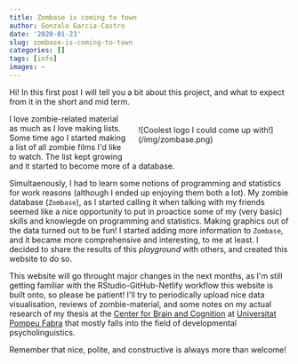 ```yaml
---
title: Zombase is coming to town
author: Gonzalo Garcia-Castro
date: '2020-01-23'
slug: zombase-is-coming-to-town
categories: []
tags: [info]
images: ~
---
```


Hi! In this first post I will tell you a bit about this project, and what to expect from it in the short and mid term.

<div style="float:right;width:50%;margin:20px 20px">
![Coolest logo I could come up with!](/img/zombase.png)
</div>

I love zombie-related material as much as I love making lists. Some time ago I started making a list of all zombie films I'd like to watch. The list kept growing and it started to become more of a database. 

Simultaenously, I had to learn some notions of programming and statistics for work reasons (although I ended up enjoying them both a lot). My zombie database (`Zombase`), as I started calling it when talking with my friends seemed like a nice opportunity to put in proactice some of my (very basic) skills and knowlegde on programming and statistics. Making graphics out of the data turned out to be fun! I started adding more information to `Zombase`, and it became more comprehensive and interesting, to me at least. I decided to share the results of this *playground* with others, and created this website to do so.

This website will go throught major changes in the next months, as I'm still getting familiar with the RStudio-GitHub-Netlify workflow this website is built onto, so please be patient! I'll try to periodically upload nice data visualisation, reviews of zombie-material, and some notes on my actual research of my thesis at the [Center for Brain and Cognition](http://www.upf.edu/cbc) at [Universitat Pompeu Fabra](http://www.upf.edu) that mostly falls into the field of developmental psycholinguistics.

Remember that nice, polite, and constructive is always more than welcome!
